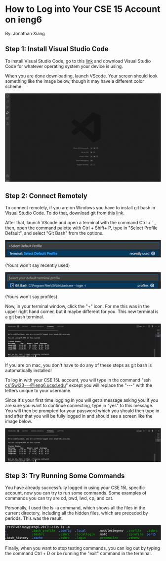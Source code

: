 # How to Log into Your CSE 15 Account on ieng6
By: Jonathan Xiang


## Step 1: Install Visual Studio Code

To install Visual Studio Code, go to this [link](https://code.visualstudio.com/) and download
Visual Studio Code for whatever operating system your device is using.

When you are done downloading, launch VScode. Your screen should look
something like the image below, though it may have a different color
scheme.

![Image](VScodeStartScreen.png)


## Step 2: Connect Remotely

To connect remotely, if you are on Windows you have to install git bash
in Visual Studio Code. To do that, download git from this [link](https://gitforwindows.org/).

After that, launch VScode and open a terminal with the command Ctrl + \` ,
then, open the command palette with Ctrl + Shift+ P, type in "Select Profile Default",
and select "Git Bash" from the options.

![Image](CommandPalette.png)

(Yours won't say recently used)



![Image](GitBashOption.png)

(Yours won't say profiles)



Now, in your terminal window, click the "+" icon. For me this was in the upper
right hand corner, but it maybe different for you. This new terminal is a git
bash terminal.

![Image](image.png)

If you are on mac, you don't have to do any of these steps as git bash is
automatically installed!

To log in with your CSE 15L account, you will type in the command
"ssh cs15wi23---@ieng6.ucsd.edu" except you will replace the "---"
with the letters unique to your username.

Since it's your first time logging in you will get a message asking
you if you are sure you want to continue connecting, type in "yes" to
this message. You will then be prompted for your password which you
should then type in and after that you will be fully logged in and
should see a screen like the image below.

![Image](LoggedIn.png)

## Step 3: Try Running Some Commands

You have already successfully logged in using your CSE 15L specific
account, now you can try to run some commands. Some examples of commands
you can try are cd, pwd, lwd, cp, and cat.

Personally, I used the ls -a command, which shows all the files in the
current directory, including all the hidden files, which are preceded
by periods. This was the result.

![Image](ls-aCommand.png)

Finally, when you want to stop testing commands, you can log out by
typing the command Ctrl + D or be running the "exit" command in the
terminal.
